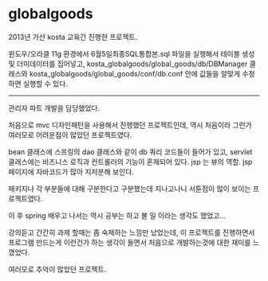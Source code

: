 # globalgoods
2013년 가산 kosta 교육간 진행한 프로젝트.

윈도우/오라클 11g 환경에서 6월5일최종SQL통합본.sql 파일을 실행해서 테이블 생성 및 더미데이터를 집어넣고, kosta_globalgoods/global_goods/db/DBManager 클래스와 kosta_globalgoods/global_goods/conf/db.conf 안에 값들을 알맞게 수정하면 실행할 수 있다.
 

------------------------------------------------------------------------------------------------------------------------------------------


관리자 파트 개발을 담당했었다.

처음으로 mvc 디자인패턴을 사용해서 진행했던 프로젝트인데, 역시 처음이라 그런가 여러모로 어려운점이 많았던 프로젝트였다.

bean 클래스에 스프링의 dao 클래스와 같이 db 쿼리 코드들이 들어가 있고, servlet 클래스에는 비즈니스 로직과 컨트롤러의 기능이 혼재되어 있다.
jsp 는 뷰의 역할. jsp 페이지에 자바코드가 많아 지저분해 보인다.

패키지나 각 부분들에 대해 구분한다고 구분했는데 지나고나니 서툰점이 많이 보이는 프로젝트였다. 

이 후 spring 배우고 나서는 역시 공부는 하고 볼 일 이라는 생각도 했었고...

강의듣고 간간히 과제 할때는 좀 숙제하는 느낌만 났었는데, 이 프로젝트를 진행하면서 프로그램 만드는게 이런건가 하는 생각이 들면서 처음으로 개발하는것에 대한 재미를 느꼈었다. 

여러모로 추억이 많았던 프로젝트.



